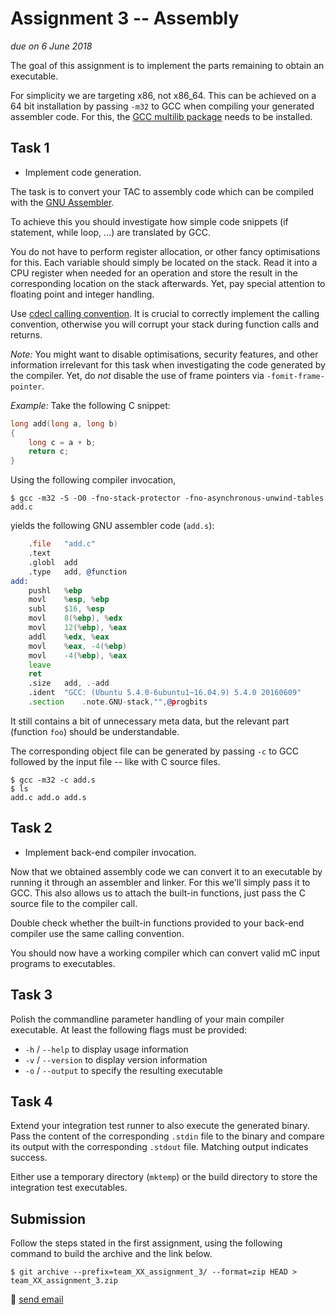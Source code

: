 # Assignment 3 -- Assembly

*due on 6 June 2018*

The goal of this assignment is to implement the parts remaining to obtain an executable.

For simplicity we are targeting x86, not x86_64.
This can be achieved on a 64 bit installation by passing `-m32` to GCC when compiling your generated assembler code.
For this, the [GCC multilib package](https://packages.debian.org/buster/gcc-multilib) needs to be installed.

## Task 1

- Implement code generation.

The task is to convert your TAC to assembly code which can be compiled with the [GNU Assembler](https://en.wikipedia.org/wiki/GNU_Assembler).

To achieve this you should investigate how simple code snippets (if statement, while loop, ...) are translated by GCC.

You do not have to perform register allocation, or other fancy optimisations for this.
Each variable should simply be located on the stack.
Read it into a CPU register when needed for an operation and store the result in the corresponding location on the stack afterwards.
Yet, pay special attention to floating point and integer handling.

Use [cdecl calling convention](https://en.wikipedia.org/wiki/X86_calling_conventions#cdecl).
It is crucial to correctly implement the calling convention, otherwise you will corrupt your stack during function calls and returns.

*Note:* You might want to disable optimisations, security features, and other information irrelevant for this task when investigating the code generated by the compiler.
Yet, do *not* disable the use of frame pointers via `-fomit-frame-pointer`.

*Example:* Take the following C snippet:

```c
long add(long a, long b)
{
	long c = a + b;
	return c;
}
```

Using the following compiler invocation,

    $ gcc -m32 -S -O0 -fno-stack-protector -fno-asynchronous-unwind-tables add.c

yields the following GNU assembler code (`add.s`):

```asm
	.file	"add.c"
	.text
	.globl	add
	.type	add, @function
add:
	pushl	%ebp
	movl	%esp, %ebp
	subl	$16, %esp
	movl	8(%ebp), %edx
	movl	12(%ebp), %eax
	addl	%edx, %eax
	movl	%eax, -4(%ebp)
	movl	-4(%ebp), %eax
	leave
	ret
	.size	add, .-add
	.ident	"GCC: (Ubuntu 5.4.0-6ubuntu1~16.04.9) 5.4.0 20160609"
	.section	.note.GNU-stack,"",@progbits
```

It still contains a bit of unnecessary meta data, but the relevant part (function `foo`) should be understandable.

The corresponding object file can be generated by passing `-c` to GCC followed by the input file -- like with C source files.

    $ gcc -m32 -c add.s
    $ ls
    add.c add.o add.s

## Task 2

- Implement back-end compiler invocation.

Now that we obtained assembly code we can convert it to an executable by running it through an assembler and linker.
For this we'll simply pass it to GCC.
This also allows us to attach the built-in functions, just pass the C source file to the compiler call.

Double check whether the built-in functions provided to your back-end compiler use the same calling convention.

You should now have a working compiler which can convert valid mC input programs to executables.

## Task 3

Polish the commandline parameter handling of your main compiler executable.
At least the following flags must be provided:

- `-h` / `--help`    to display usage information
- `-v` / `--version` to display version information
- `-o` / `--output`  to specify the resulting executable

## Task 4

Extend your integration test runner to also execute the generated binary.
Pass the content of the corresponding `.stdin` file to the binary and compare its output with the corresponding `.stdout` file.
Matching output indicates success.

Either use a temporary directory (`mktemp`) or the build directory to store the integration test executables.

## Submission

Follow the steps stated in the first assignment, using the following command to build the archive and the link below.

    $ git archive --prefix=team_XX_assignment_3/ --format=zip HEAD > team_XX_assignment_3.zip

:email: [send email](mailto:alexander.hirsch@uibk.ac.at?subject=703602%20-%20Assignment%203)
